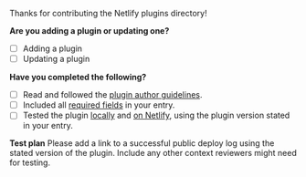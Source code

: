 Thanks for contributing the Netlify plugins directory!

**Are you adding a plugin or updating one?**

- [ ] Adding a plugin
- [ ] Updating a plugin

**Have you completed the following?**

- [ ] Read and followed the [plugin author guidelines](https://github.com/netlify/plugins/blob/main/docs/guidelines.md).
- [ ] Included all [required fields](https://github.com/netlify/plugins/blob/main/docs/CONTRIBUTING.md#required-fields) in your entry.
- [ ] Tested the plugin [locally](https://docs.netlify.com/cli/get-started/#run-builds-locally) and [on Netlify](https://docs.netlify.com/configure-builds/build-plugins/#install-a-plugin), using the plugin version stated in your entry.

**Test plan**
Please add a link to a successful public deploy log using the stated version of the plugin. Include any other context reviewers might need for testing.
